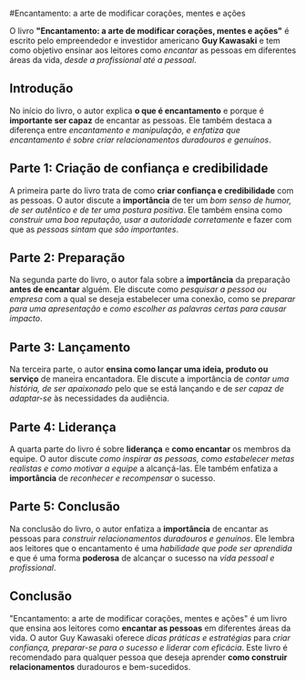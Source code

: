 #Encantamento: a arte de modificar corações, mentes e ações

O livro <b>"Encantamento: a arte de modificar corações, mentes e ações"</b> é escrito pelo empreendedor e investidor americano <b>Guy Kawasaki</b> e tem como objetivo ensinar aos leitores como <i>encantar</i> as pessoas em diferentes áreas da vida, <i>desde a profissional até a pessoal</i>.

## Introdução
No início do livro, o autor explica <b>o que é encantamento</b> e porque é <b>importante ser capaz</b> de encantar as pessoas. Ele também destaca a diferença entre <i>encantamento e manipulação, e enfatiza que encantamento é sobre criar relacionamentos duradouros e genuínos</i>.

## Parte 1: Criação de confiança e credibilidade
A primeira parte do livro trata de como <b>criar confiança e credibilidade</b> com as pessoas. O autor discute a <b>importância</b> de ter um <i>bom senso de humor, de ser autêntico e de ter uma postura positiva</i>. Ele também ensina como <i>construir uma boa reputação, usar a autoridade corretamente</i> e fazer com que as <i>pessoas sintam que são importantes</i>.

## Parte 2: Preparação
Na segunda parte do livro, o autor fala sobre a <b>importância</b> da preparação <b>antes de encantar</b> alguém. Ele discute como <i>pesquisar a pessoa ou empresa</i> com a qual se deseja estabelecer uma conexão, como se <i>preparar para uma apresentação</i> e <i>como escolher as palavras certas para causar impacto</i>.

## Parte 3: Lançamento
Na terceira parte, o autor <b>ensina como lançar uma ideia, produto ou serviço</b> de maneira encantadora. Ele discute a importância de <i>contar uma história, de ser apaixonado</i> pelo que se está lançando e de <i>ser capaz de adaptar-se</i> às necessidades da audiência.

## Parte 4: Liderança
A quarta parte do livro é sobre <b>liderança</b> e <b>como encantar</b> os membros da equipe. O autor discute <i>como inspirar as pessoas, como estabelecer metas realistas e como motivar a equipe</i> a alcançá-las. Ele também enfatiza a <b>importância</b> de <i>reconhecer e recompensar</i> o sucesso.

## Parte 5: Conclusão
Na conclusão do livro, o autor enfatiza a <b>importância</b> de encantar as pessoas para <i>construir relacionamentos duradouros e genuínos</i>. Ele lembra aos leitores que o encantamento é uma <i>habilidade que pode ser aprendida</i> e que é uma forma <b>poderosa</b> de alcançar o sucesso na <i>vida pessoal e profissional</i>.

## Conclusão
"Encantamento: a arte de modificar corações, mentes e ações" é um livro que ensina aos leitores como <b>encantar as pessoas</b> em diferentes áreas da vida. O autor Guy Kawasaki oferece <i>dicas práticas e estratégias</i> para <i>criar confiança, preparar-se para o sucesso e liderar com eficácia</i>. Este livro é recomendado para qualquer pessoa que deseja aprender <b>como construir relacionamentos</b> duradouros e bem-sucedidos.
